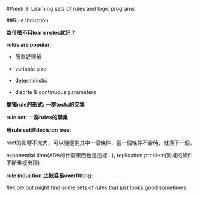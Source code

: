 #Week 3: Learning sets of rules and logic programs

##Rule Induction

**為什麼不只learn rules就好？**

**rules are popular:**  

*  簡單好理解

*  variable size

*  deterministic

*  discrte & continuous parameters

**單獨rule的形式: 一群tests的交集**  

**rule set: 一群rules的聯集**

**用rule set建decision tree:**    

root的影響不太大，可以隨便挑其中一個條件，當一個條件不合時，就換下一個。

exponential time(ADA的什麼東西也是這樣...), replication problem(同樣的條件不斷重複出現)

**rule induction 比較容易overfitting:**

flexible but might find some sets of rules that just looks good sometimes
